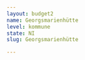 ```yaml
---
layout: budget2
name: Georgsmarienhütte
level: kommune
state: NI
slug: Georgsmarienhütte

---
```



